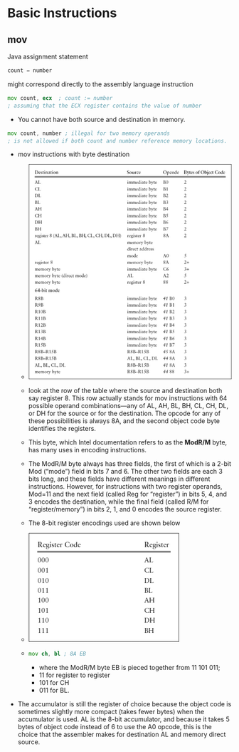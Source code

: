 # Basic Instructions

## mov
Java assignment statement
```java 
count = number
```
might correspond directly to the assembly language instruction

```asm
mov count, ecx  ; count := number
; assuming that the ECX register contains the value of number
```

* You cannot have both source and destination in memory.
```asm
mov count, number ; illegal for two memory operands
; is not allowed if both count and number reference memory locations.
```

* mov instructions with byte destination
    * ![mov instructions with byte destination](img/1.jpg)
    * look at the row of the table where the source and destination both say register 8. This row actually stands for mov instructions with 64 possible operand combinations—any of AL, AH, BL, BH, CL, CH, DL, or DH for the source or for the destination. The opcode for any of these possibilities is always 8A, and the second object code byte identifies the registers.
    
    * This byte, which Intel documentation refers to as the **ModR/M** byte, has many uses in encoding instructions.
    
    *  The ModR/M byte always has three fields, the first of which is a 2-bit Mod (“mode”) field in bits 7 and 6. The other two fields are each 3 bits long, and these fields have different meanings in different instructions. However, for instructions with two register operands, Mod=11 and the next field (called Reg for “register”) in bits 5, 4, and 3 encodes the destination, while the final field (called R/M for “register/memory”) in bits 2, 1, and 0 encodes the source register.
    * The 8-bit register encodings used are shown below
    * ![](img/2.jpg)
    *   
        ```asm
        mov ch, bl ; 8A EB
        ```
        * where the ModR/M byte EB is pieced together from 11 101 011; 
        * 11 for register to register
        * 101 for CH
        * 011 for BL.   
        
* The accumulator is still the register of choice because the object code is sometimes slightly more compact (takes fewer bytes) when the accumulator is used. AL is the 8-bit accumulator, and because it takes 5 bytes of object code instead of 6 to use the A0 opcode, this is the choice that the assembler makes for destination AL and memory direct source.        